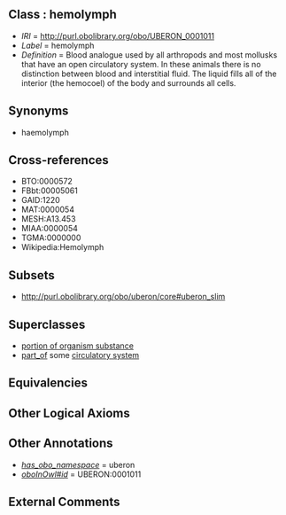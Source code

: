 
## Class : hemolymph

 * *IRI* = http://purl.obolibrary.org/obo/UBERON_0001011
 * *Label* = hemolymph
 * *Definition* = Blood analogue used by all arthropods and most mollusks that have an open circulatory system. In these animals there is no distinction between blood and interstitial fluid. The liquid fills all of the interior (the hemocoel) of the body and surrounds all cells.

## Synonyms

 * haemolymph

## Cross-references

 * BTO:0000572
 * FBbt:00005061
 * GAID:1220
 * MAT:0000054
 * MESH:A13.453
 * MIAA:0000054
 * TGMA:0000000
 * Wikipedia:Hemolymph

## Subsets

 * http://purl.obolibrary.org/obo/uberon/core#uberon_slim

## Superclasses

 * [portion of organism substance](../../UBERON/63/UBERON_0000463.md)
 * [part_of](../../BFO/50/BFO_0000050.md) some [circulatory system](../../UBERON/09/UBERON_0001009.md)

## Equivalencies


## Other Logical Axioms


## Other Annotations

 * *[has_obo_namespace](../../ce/oboInOwl#hasOBONamespace.md)* = uberon
 * *[oboInOwl#id](../../id/oboInOwl#id.md)* = UBERON:0001011

## External Comments

